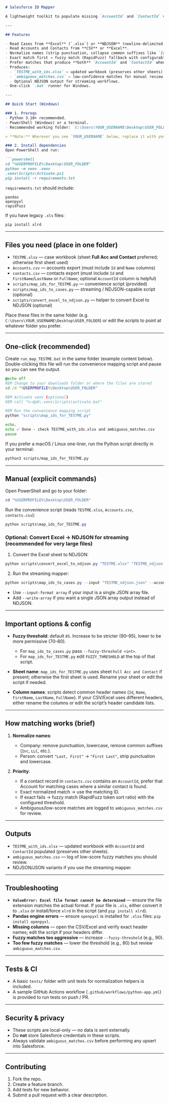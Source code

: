 ````markdown
# Salesforce ID Mapper

A lightweight toolkit to populate missing `AccountId` and `ContactId` values in Case records by matching Case-level account/contact names to authoritative Accounts and Contacts exports. Designed for Windows-friendly workflows and large datasets — exact-normalized matching first, then fast fuzzy fallback (RapidFuzz). Outputs are ready for Salesforce upsert (Data Loader / CLI).

---

## Features

- Read Cases from **Excel** (`.xlsx`) or **NDJSON** (newline-delimited JSON) / JSON array.  
- Read Accounts and Contacts from **CSV** or **Excel**.  
- Normalize names (strip punctuation, collapse common suffixes like `Inc`, `LLC`) for robust matching.  
- Exact match first → fuzzy match (RapidFuzz) fallback with configurable threshold.  
- Prefer matches that produce **both** `AccountId` and `ContactId` when possible.  
- Produces:
  - `TESTME_with_ids.xlsx` — updated workbook (preserves other sheets).
  - `ambiguous_matches.csv` — low-confidence matches for manual review.
  - Optional NDJSON output for streaming workflows.
- One-click `.bat` runner for Windows.

---

## Quick Start (Windows)

### 1. Prereqs
- Python 3.10+ recommended.  
- PowerShell (Windows) or a terminal.  
- Recommended working folder: `C:\Users\YOUR_USERNAME\Desktop\USER_FOLDER`

> **Note:** Wherever you see `YOUR_USERNAME` below, replace it with your actual system username, or use environment variables like `%USERPROFILE%` on Windows or `~` on macOS/Linux.

### 2. Install dependencies
Open PowerShell and run:

```powershell
cd "%USERPROFILE%\Desktop\USER_FOLDER"
python -m venv .venv
.venv\Scripts\Activate.ps1
pip install -r requirements.txt
````

`requirements.txt` should include:

```
pandas
openpyxl
rapidfuzz
```

If you have legacy `.xls` files:

```powershell
pip install xlrd
```

---

## Files you need (place in one folder)

* `TESTME.xlsx` — case workbook (sheet **Full Acc and Contact** preferred; otherwise first sheet used)
* `Accounts.csv` — accounts export (must include `Id` and `Name` columns)
* `contacts.csv` — contacts export (must include `Id` and `FirstName`/`LastName` or `FullName`; optional `AccountId` column is helpful)
* `scripts/map_ids_for_TESTME.py` — convenience script (provided)
* `scripts/map_ids_to_cases.py` — streaming / NDJSON-capable script (optional)
* `scripts/convert_excel_to_ndjson.py` — helper to convert Excel to NDJSON (optional)

Place these files in the same folder (e.g. `C:\Users\YOUR_USERNAME\Desktop\USER_FOLDER`) or edit the scripts to point at whatever folder you prefer.

---

## One-click (recommended)

Create `run_map_TESTME.bat` in the same folder (example content below). Double-clicking this file will run the convenience mapping script and pause so you can see the output.

```bat
@echo off
REM Change to your downloads folder or where the files are stored
cd /d "%USERPROFILE%\Desktop\USER_FOLDER"

REM Activate venv (optional)
REM call "%~dp0\.venv\Scripts\activate.bat"

REM Run the convenience mapping script
python "scripts\map_ids_for_TESTME.py"

echo.
echo ✅ Done - check TESTME_with_ids.xlsx and ambiguous_matches.csv
pause
```

If you prefer a macOS / Linux one-liner, run the Python script directly in your terminal:

```bash
python3 scripts/map_ids_for_TESTME.py
```

---

## Manual (explicit commands)

Open PowerShell and go to your folder:

```powershell
cd "%USERPROFILE%\Desktop\USER_FOLDER"
```

Run the convenience script (reads `TESTME.xlsx`, `Accounts.csv`, `contacts.csv`):

```powershell
python scripts\map_ids_for_TESTME.py
```

### Optional: Convert Excel → NDJSON for streaming (recommended for very large files)

1. Convert the Excel sheet to NDJSON:

```powershell
python scripts\convert_excel_to_ndjson.py "TESTME.xlsx" "TESTME_ndjson.json" "Full Acc and Contact"
```

2. Run the streaming mapper:

```powershell
python scripts\map_ids_to_cases.py --input "TESTME_ndjson.json" --accounts "Accounts.csv" --contacts "contacts.csv" --output "TESTME_with_ids.ndjson" --fuzzy-threshold 85
```

* Use `--input-format array` if your input is a single JSON array file.
* Add `--write-array` if you want a single JSON array output instead of NDJSON.

---

## Important options & config

* **Fuzzy threshold**: default `85`. Increase to be stricter (90–95), lower to be more permissive (70–80).

  * For `map_ids_to_cases.py` pass `--fuzzy-threshold <int>`.
  * For `map_ids_for_TESTME.py` edit `FUZZY_THRESHOLD` at the top of that script.
* **Sheet name**: `map_ids_for_TESTME.py` uses sheet `Full Acc and Contact` if present; otherwise the first sheet is used. Rename your sheet or edit the script if needed.
* **Column names**: scripts detect common header names (`Id`, `Name`, `FirstName`, `LastName`, `FullName`). If your CSV/Excel uses different headers, either rename the columns or edit the script’s header candidate lists.

---

## How matching works (brief)

1. **Normalize names**:

   * Company: remove punctuation, lowercase, remove common suffixes (`Inc`, `LLC`, etc.).
   * Person: convert `"Last, First"` → `"First Last"`, strip punctuation and lowercase.

2. **Priority**:

   * If a contact record in `contacts.csv` contains an `AccountId`, prefer that Account for matching cases where a similar contact is found.
   * Exact normalized match → use the matching ID.
   * If exact fails → fuzzy match (RapidFuzz token sort ratio) with the configured threshold.
   * Ambiguous/low-score matches are logged to `ambiguous_matches.csv` for review.

---

## Outputs

* `TESTME_with_ids.xlsx` — updated workbook with `AccountId` and `ContactId` populated (preserves other sheets).
* `ambiguous_matches.csv` — log of low-score fuzzy matches you should review.
* NDJSON/JSON variants if you use the streaming mapper.

---

## Troubleshooting

* **`ValueError: Excel file format cannot be determined`** — ensure the file extension matches the actual format. If your file is `.xls`, either convert it to `.xlsx` or install/force `xlrd` in the script (and `pip install xlrd`).
* **Pandas engine errors** — ensure `openpyxl` is installed for `.xlsx` files: `pip install openpyxl`.
* **Missing columns** — open the CSV/Excel and verify exact header names; edit the script if your headers differ.
* **Fuzzy matches too aggressive** — increase `--fuzzy-threshold` (e.g., 90).
* **Too few fuzzy matches** — lower the threshold (e.g., 80) but review `ambiguous_matches.csv`.

---

## Tests & CI

* A basic `tests/` folder with unit tests for normalization helpers is included.
* A sample GitHub Actions workflow (`.github/workflows/python-app.yml`) is provided to run tests on push / PR.

---

## Security & privacy

* These scripts are local-only — no data is sent externally.
* Do **not** store Salesforce credentials in these scripts.
* Always validate `ambiguous_matches.csv` before performing any upsert into Salesforce.

---

## Contributing

1. Fork the repo.
2. Create a feature branch.
3. Add tests for new behavior.
4. Submit a pull request with a clear description.

